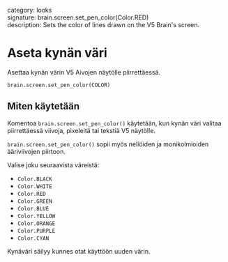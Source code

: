 category: looks  
signature: brain.screen.set_pen_color(Color.RED)  
description: Sets the color of lines drawn on the V5 Brain's screen.  

# Aseta kynän väri

Asettaa kynän värin V5 Aivojen näytölle piirrettäessä.

```don
brain.screen.set_pen_color(COLOR)
```

## Miten käytetään

Komentoa `brain.screen.set_pen_color()` käytetään, kun kynän väri valitaa piirrettäessä viivoja, pixeleitä tai tekstiä V5 näytölle. 

`brain.screen.set_pen_color()` sopii myös neliöiden ja monikolmioiden ääriviivojen piirtoon.

Valise joku seuraavista väreistä:

* `Color.BLACK`
* `Color.WHITE`
* `Color.RED`
* `Color.GREEN`
* `Color.BLUE`
* `Color.YELLOW`
* `Color.ORANGE`
* `Color.PURPLE`
* `Color.CYAN`

Kynäväri säilyy kunnes otat käyttöön uuden värin.
<advanced>
</advanced>
